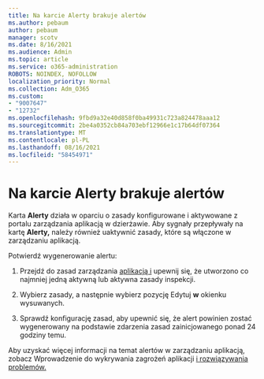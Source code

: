```yaml
---
title: Na karcie Alerty brakuje alertów
ms.author: pebaum
author: pebaum
manager: scotv
ms.date: 8/16/2021
ms.audience: Admin
ms.topic: article
ms.service: o365-administration
ROBOTS: NOINDEX, NOFOLLOW
localization_priority: Normal
ms.collection: Adm_O365
ms.custom:
- "9007647"
- "12732"
ms.openlocfilehash: 9fbd9a32e40d858f0ba49931c723a824478aaa12
ms.sourcegitcommit: 2be4a0352cb84a703ebf12966e1c17b64df07364
ms.translationtype: MT
ms.contentlocale: pl-PL
ms.lasthandoff: 08/16/2021
ms.locfileid: "58454971"
---
```

# <a name="alerts-missing-from-alerts-tab"></a>Na karcie Alerty brakuje alertów

Karta **Alerty** działa w oparciu o zasady konfigurowane i aktywowane z portalu zarządzania aplikacją w dzierżawie. Aby sygnały przepływały na kartę **Alerty,** należy również uaktywnić zasady, które są włączone w zarządzaniu aplikacją. 

Potwierdź wygenerowanie alertu:

1. Przejdź do zasad zarządzania [aplikacją i](https://compliance.microsoft.com/m365appprotection?viewid=policies) upewnij się, że utworzono co najmniej jedną aktywną lub aktywna zasady inspekcji.

1. Wybierz zasady, a następnie wybierz pozycję Edytuj **w** okienku wysuwanych. 

1. Sprawdź konfigurację zasad, aby upewnić się, że alert powinien zostać wygenerowany na podstawie zdarzenia zasad zainicjowanego ponad 24 godziny temu.

Aby uzyskać więcej informacji na temat alertów w zarządzaniu aplikacją, zobacz Wprowadzenie do wykrywania zagrożeń aplikacji [i rozwiązywania problemów.](https://docs.microsoft.com/microsoft-365/compliance/app-governance-detect-remediate-get-started)
